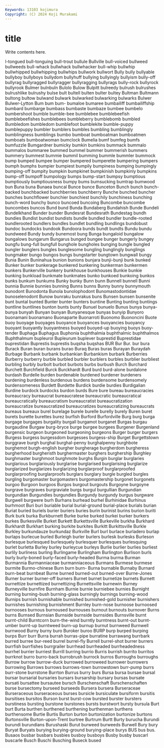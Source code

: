 ```yaml
---
Keywords: 13103 kojimura
Copyright: (C) 2024 Koji Murakami
---
```


# title

Write contents here.



l-tongued bull-tonguing bull-trout bullule Bullville bull-voiced bullweed bullweeds
bull-whack bullwhack bullwhacker bull-whip bullwhip bullwhipped bullwhipping bullwhips bullwork bullwort
Bully bully bullyable bullyboy bullyboys bullydom bullyhuff bullying bullyingly bullyism
bully-off bullyrag bullyragged bullyragger bullyragging bullyrags bully-rock bullyrock bullyrook Bulmer
bulnbuln Bulolo Bulow Bulpitt bulreedy bulrush bulrushes bulrushlike bulrushy bulse
bult bultell bulten bulter bultey Bultman Bultmann bultong bultow bulwand
bulwark bulwarked bulwarking bulwarks Bulwer Bulwer-Lytton Bum bum bum- bumaloe
bumaree bumbailiff bumbailiffship bumbard bumbarge bumbass bumbaste bumbaze bumbee bumbelo
bumbershoot bumble bumble-bee bumblebee bumblebeefish bumblebeefishes bumblebees bumbleberry bumblebomb bumbled
Bumbledom bumbledom bumblefoot bumblekite bumble-puppy bumblepuppy bumbler bumblers bumbles bumbling
bumblingly bumblingness bumblings bumbo bumboat bumboatman bumboatmen bumboats bumboatwoman bumclock
Bumelia bumf bumfeg bumfs bumfuzzle Bumgardner bumicky bumkin bumkins bummack
bummalo bummalos bummaree bummed bummel bummer bummerish bummers bummery bummest
bummie bummil bumming bummle bummler bummock bump bumped bumpee bumper
bumpered bumperette bumpering bumpers bumph bumphs bumpier bumpiest bumpily bumpiness
bumping bumpingly bumping-off bumpity bumpkin bumpkinet bumpkinish bumpkinly bumpkins bump-off
bumpoff bumpology bumps bump-start bumpsy bumptious bumptiously bumptiousness bumpy bums
bumsucking bumtrap bumwood bun Buna buna Bunaea buncal Bunce bunce
Bunceton Bunch bunch bunch-backed bunchbacked bunchberries bunchberry Bunche bunched buncher
bunches bunchflower bunchier bunchiest bunchily bunchiness bunching bunch-word bunchy bunco
buncoed buncoing Buncombe buncombe buncombes buncos Bund bund Bunda Bundaberg
Bundahish Bunde Bundeli Bundelkhand Bunder bunder Bundesrat Bundesrath Bundestag bundh
bundies Bundist bundist bundists bundle bundled bundler bundle-rooted bundlerooted bundlers
bundles bundlet bundling bundlings bundobust bundoc bundocks bundook Bundoora bunds
bundt bundts Bundu bundu bundweed Bundy bundy bunemost bung Bunga
bungaloid bungalow bungalows bungarum Bungarus bunged bungee bunger bungerly bungey
bungfu bung-full bungfull bunghole bungholes bunging bungle bungled bungler bunglers
bungles bunglesome bungling bunglingly bunglings bungmaker bungo bungos bungs bungstarter
bungtown bungwall bungy Bunia Bunin Buninahua bunion bunions bunjara bunji-bunji
bunk bunked Bunker bunker bunkerage bunkered bunkering bunkerman bunkermen bunkers
Bunkerville bunkery bunkhouse bunkhouses Bunkie bunkie bunking bunkload bunkmate bunkmates
bunko bunkoed bunkoing bunkos bunks bunkum bunkums Bunky bunky Bunn
bunn Bunnell bunnell Bunni bunnia Bunnie bunnies bunning Bunns bunns
Bunny bunny bunnymouth bunodont Bunodonta Bunola bunolophodont Bunomastodontidae bunoselenodont Bunow
bunraku bunrakus buns Bunsen bunsen bunsenite bunt buntal bunted Bunter
bunter bunters buntine Bunting bunting buntings buntline buntlines bunton bunts
bunty Bunuel bunuelo Bunus bunya bunya-bunya bunyah Bunyan bunyan Bunyanesque
bunyas bunyip Bunyoro buonamani buonamano Buonaparte Buonarroti Buonomo Buononcini Buote
buoy buoyage buoyages buoyance buoyances buoyancies buoyancy buoyant buoyantly buoyantness
buoyed buoyed-up buoying buoys buoy-tender Buphaga Buphagus Buphonia buphthalmia buphthalmic
buphthalmos Buphthalmum bupleurol Bupleurum buplever buprestid Buprestidae buprestidan Buprestis buprestis
buqsha buqshas BUR Bur Bur. bur bura Burack Buran buran
burans burao Buraq Buras buras Burayan Buraydah Burbage Burbank burbank
burbankian Burbankism burbark Burberries Burberry burberry burble burbled burbler burblers
burbles burblier burbliest burbling burbly burbolt burbot burbots burbs burbush
Burch Burchard Burchett Burchfield Burck Burckhardt Burd burd burd-alone burdalone
burdash Burdelle burden burdenable burdened burdener burdeners burdening burdenless burdenous
burdens burdensome burdensomely burdensomeness Burdett Burdette Burdick burdie burdies Burdigalian
Burdine burdock burdocks burdon burds Bure bure bureau bureaucracies bureaucracy
bureaucrat bureaucratese bureaucratic bureaucratical bureaucratically bureaucratism bureaucratist bureaucratization bureaucratize bureaucratized
bureaucratizes bureaucratizing bureaucrats bureaus bureaux burel burelage burele burelle burelly
burely Buren buret burets burette burettes burez burfish Burford Burfordville
Burg burg burga burgage burgages burgality burgall burgamot burganet Burgas
burgau burgaudine Burgaw burg-bryce burge burgee burgees Burgener Burgenland burgensic
burgeon burgeoned burgeoning burgeons Burger burger burgers Burgess burgess burgessdom
burgesses burgess-ship Burget Burgettstown burggrave burgh burghal burghal-penny burghalpenny burghbote
burghemot burgh-english burgher burgherage burgherdom burgheress burgherhood burgheristh burghermaster burghers
burghership Burghley burghmaster burghmoot burghmote burghs Burgin burglar burglaries burglarious
burglariously burglarise burglarised burglarising burglarize burglarized burglarizes burglarizing burglarproof burglarproofed
burglarproofing burglarproofs burglars burglary burgle burgled burgles burgling burgomaster burgomasters
burgomastership burgonet burgonets burgoo Burgoon burgoos Burgos burgout burgouts Burgoyne
burgoyne burgrave burgraves burgraviate burgs burgul burgullian Burgundian burgundian Burgundies
burgundies Burgundy burgundy burgus burgware Burgwell burgwere burh Burhans burhead
burhel Burhinidae Burhinus burhmoot Buri buri buriable burial burial-ground burial-place
burials burian Buriat buried buriels burier buriers buries burin burinist
burins burion buriti Burk burk burka Burkburnett Burke burke burked
burkei burker burkers burkes Burkesville Burket Burkett Burkettsville Burkeville burkha
Burkhard Burkhardt Burkhart burking burkite burkites Burkitt Burkittsville Burkle Burkley
burkundauze burkundaz Burkville Burl burl burlace burladero burlap burlaps burlecue
burled Burleigh burler burlers burlesk burlesks Burleson burlesque burlesqued burlesquely
burlesquer burlesques burlesquing burlet burletta Burley burley burleycue burleys Burlie
burlier burlies burliest burlily burliness burling Burlingame Burlingham Burlington Burlison
burls burly burly-boned burly-faced burly-headed Burma burma Burman Burmannia Burmanniaceae
burmanniaceous Burmans Burmese burmese burmite Burmo-chinese Burn burn burn- Burna
burnable Burnaby Burnard burn-beat burnbeat Burne burned burned-out burned-over Burne-Jones
Burner burner burner-off burners Burnet burnet burnetize burnets Burnett burnettize
burnettized burnettizing Burnettsville burnewin Burney Burneyville burnfire Burnham Burnie burnie
burniebee burnies Burnight burning burning-bush burning-glass burningly burnings burning-wood Burnips
burnish burnishable burnished burnished-gold burnisher burnishers burnishes burnishing burnishment Burnley
burn-nose burnoose burnoosed burnooses burnous burnoused burnouses burnout burnouts burnover
Burns burns Burnsed Burnsian Burnside burnside burnsides Burnsville burnt burnt-child
Burntcorn burn-the-wind burntly burntness burnt-out burnt-umber burnt-up burntweed burn-up burnup
burnut burnweed Burnwell burnwood Burny burny buro Buroker buroo BURP
burp burped burping burps Burr burr Burra burrah burras-pipe burratine
burrawang burrbark burred burree bur-reed burrel burrel-fly Burrell burrel-shot burrer
burrers burrfish burrfishes burrgrailer burrhead burrheaded burrheadedness burrhel burrier burriest
Burrill burring burrio Burris burrish burrito burritos burrknot burro burro-back
burrobrush burrock burros Burroughs burroughs Burrow burrow burrow-duck burrowed burroweed
burrower burrowers burrowing Burrows burrows burrows-town burrowstown burr-pump burrs burr-stone
burrstone Burrton Burrus burry burs Bursa bursa bursae bursal bursar
bursarial bursaries bursars bursarship bursary bursas bursate bursati bursattee bursautee
bursch Burschenschaft Burschenschaften burse bursectomy burseed burseeds Bursera bursera Burseraceae
Burseraceous burseraceous burses bursicle bursiculate bursiform bursitis bursitises bursitos Burson
burst burst-cow bursted burster bursters burstiness bursting burstone burstones bursts
burstwort bursty bursula Burt burt Burta burthen burthened burthening burthenman
burthens burthensome Burtie Burtis Burton burton burtonization burtonize burtons Burtonsville
Burton-upon-Trent burtree Burtrum Burtt Burty burucha Burundi burundi burundians Burushaski
Burut burweed burweeds Burwell Bury bury Buryat Buryats burying burying-ground
burying-place burys BUS bus bus. Busaos busbar busbars busbies busboy
busboys Busby busby buscarl buscarle Busch Buschi Busching Buseck bused
